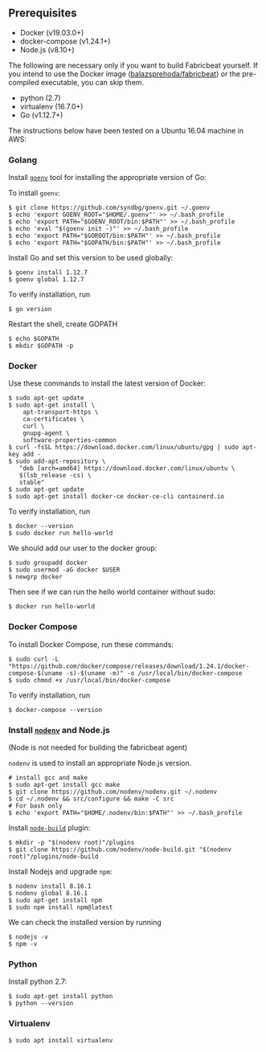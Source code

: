 ## Prerequisites

* Docker  (v19.03.0+)
* docker-compose (v1.24.1+)  
* Node.js (v8.10+)  

The following are necessary only if you want to build Fabricbeat yourself. If you intend to use the Docker image ([balazsprehoda/fabricbeat](https://hub.docker.com/repository/docker/balazsprehoda/fabricbeat/general)) or the pre-compiled executable, you can skip them.

* python (2.7) 
* virtualenv (16.7.0+)  
* Go (v1.12.7+)  

The instructions below have been tested on a Ubuntu 16.04 machine in AWS:

### Golang

Install [`goenv`](https://github.com/syndbg/goenv/blob/master/INSTALL.md) tool for installing the appropriate version of Go:

To install `goenv`:
```
$ git clone https://github.com/syndbg/goenv.git ~/.goenv
$ echo 'export GOENV_ROOT="$HOME/.goenv"' >> ~/.bash_profile
$ echo 'export PATH="$GOENV_ROOT/bin:$PATH"' >> ~/.bash_profile
$ echo 'eval "$(goenv init -)"' >> ~/.bash_profile
$ echo 'export PATH="$GOROOT/bin:$PATH"' >> ~/.bash_profile
$ echo 'export PATH="$GOPATH/bin:$PATH"' >> ~/.bash_profile
```

Install Go and set this version to be used globally:
```
$ goenv install 1.12.7
$ goenv global 1.12.7
```

To verify installation, run
```
$ go version
```

Restart the shell, create GOPATH
```
$ echo $GOPATH
$ mkdir $GOPATH -p
```


### Docker
Use these commands to install the latest version of Docker:
```
$ sudo apt-get update
$ sudo apt-get install \
    apt-transport-https \
    ca-certificates \
    curl \
    gnupg-agent \
    software-properties-common
$ curl -fsSL https://download.docker.com/linux/ubuntu/gpg | sudo apt-key add -
$ sudo add-apt-repository \
   "deb [arch=amd64] https://download.docker.com/linux/ubuntu \
   $(lsb_release -cs) \
   stable"
$ sudo apt-get update
$ sudo apt-get install docker-ce docker-ce-cli containerd.io
```

To verify installation, run
```
$ docker --version
$ sudo docker run hello-world
```

We should add our user to the docker group:
```
$ sudo groupadd docker
$ sudo usermod -aG docker $USER
$ newgrp docker
```

Then see if we can run the hello world container without sudo:
```
$ docker run hello-world
```

### Docker Compose
To install Docker Compose, run these commands:
```
$ sudo curl -L "https://github.com/docker/compose/releases/download/1.24.1/docker-compose-$(uname -s)-$(uname -m)" -o /usr/local/bin/docker-compose
$ sudo chmod +x /usr/local/bin/docker-compose
```
To verify installation, run
```
$ docker-compose --version
```

### Install [`nodenv`](https://github.com/nodenv/nodenv) and Node.js

(Node is not needed for building the fabricbeat agent)

`nodenv` is used to install an appropriate Node.js version.

```
# install gcc and make
$ sudo apt-get install gcc make
$ git clone https://github.com/nodenv/nodenv.git ~/.nodenv
$ cd ~/.nodenv && src/configure && make -C src
# For bash only
$ echo 'export PATH="$HOME/.nodenv/bin:$PATH"' >> ~/.bash_profile
```

Install [`node-build`](https://github.com/nodenv/node-build) plugin:

```
$ mkdir -p "$(nodenv root)"/plugins
$ git clone https://github.com/nodenv/node-build.git "$(nodenv root)"/plugins/node-build
```

Install Nodejs and upgrade `npm`:
```
$ nodenv install 8.16.1
$ nodenv global 8.16.1
$ sudo apt-get install npm
$ sudo npm install npm@latest
```

We can check the installed version by running
```
$ nodejs -v
$ npm -v
```

### Python

Install python 2.7:

```
$ sudo apt-get install python
$ python --version
```

### Virtualenv

```
$ sudo apt install virtualenv
```
